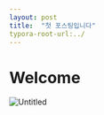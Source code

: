 ```yaml
---
layout: post
title:  "첫 포스팅입니다"
typora-root-url:../
---
```


# Welcome



![Untitled](D:\PROJECT\NCSUSTAT.github.io\images\2023-12-01-first\Untitled-1701487499746-3.jpeg)